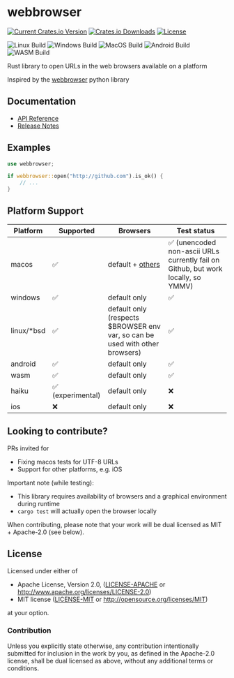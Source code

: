 # webbrowser

[![Current Crates.io Version](https://img.shields.io/crates/v/webbrowser.svg)](https://crates.io/crates/webbrowser)
[![Crates.io Downloads](https://img.shields.io/crates/d/webbrowser.svg)](https://crates.io/crates/webbrowser)
[![License](https://img.shields.io/crates/l/webbrowser.svg)](LICENSE-MIT)

![Linux Build](https://github.com/amodm/webbrowser-rs/workflows/Linux/badge.svg?branch=master&x=1)
![Windows Build](https://github.com/amodm/webbrowser-rs/workflows/Windows/badge.svg?branch=master&x=1)
![MacOS Build](https://github.com/amodm/webbrowser-rs/workflows/MacOS/badge.svg?branch=master&x=1)
![Android Build](https://github.com/amodm/webbrowser-rs/workflows/Android/badge.svg?branch=master&x=1)
![WASM Build](https://github.com/amodm/webbrowser-rs/workflows/WASM/badge.svg?branch=master&x=1)

Rust library to open URLs in the web browsers available on a platform

Inspired by the [webbrowser](https://docs.python.org/2/library/webbrowser.html) python library

## Documentation

- [API Reference](http://code.rootnet.in/webbrowser-rs/webbrowser/)
- [Release Notes](CHANGELOG.md)

## Examples

```rust
use webbrowser;

if webbrowser::open("http://github.com").is_ok() {
    // ...
}
```

## Platform Support

| Platform | Supported | Browsers | Test status |
|----------|-----------|----------|-------------|
| macos    | ✅        | default + [others](https://docs.rs/webbrowser/latest/webbrowser/enum.Browser.html) | ✅ (unencoded non-ascii URLs currently fail on Github, but work locally, so YMMV) |
| windows  | ✅        | default only | ✅ |
| linux/*bsd  | ✅     | default only (respects $BROWSER env var, so can be used with other browsers) | ✅ |
| android  | ✅        | default only | ✅ |
| wasm     | ✅        | default only | ✅ |
| haiku    | ✅ (experimental) | default only | ❌ |
| ios      | ❌        | default only | ❌ |

## Looking to contribute?

PRs invited for

* Fixing macos tests for UTF-8 URLs
* Support for other platforms, e.g. iOS

Important note (while testing):

* This library requires availability of browsers and a graphical environment during runtime
* `cargo test` will actually open the browser locally

When contributing, please note that your work will be dual licensed as MIT + Apache-2.0 (see below).

## License

Licensed under either of

* Apache License, Version 2.0, ([LICENSE-APACHE](LICENSE-APACHE) or http://www.apache.org/licenses/LICENSE-2.0)
* MIT license ([LICENSE-MIT](LICENSE-MIT) or http://opensource.org/licenses/MIT)

at your option.

### Contribution

Unless you explicitly state otherwise, any contribution intentionally submitted
for inclusion in the work by you, as defined in the Apache-2.0 license, shall be dual licensed as above, without any
additional terms or conditions.
